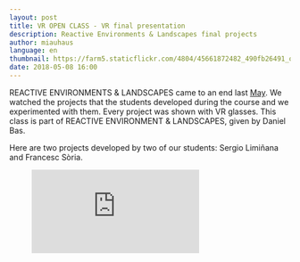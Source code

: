 ```yaml
---
layout: post
title: VR OPEN CLASS - VR final presentation
description: Reactive Environments & Landscapes final projects 
author: miauhaus
language: en
thumbnail: https://farm5.staticflickr.com/4804/45661872482_490fb26491_o_d.jpg
date: 2018-05-08 16:00
---
```



REACTIVE ENVIRONMENTS & LANDSCAPES came to an end last [May](https://www.facebook.com/events/201802960608942/). We watched the projects that the students developed during the course and we experimented with them. Every project was shown with VR glasses.
This class is part of REACTIVE ENVIRONMENT & LANDSCAPES, given by Daniel Bas.

Here are two projects developed by two of our students: Sergio Limiñana and Francesc Sòria.

<figure class="video-container">
  <iframe src="https://player.vimeo.com/video/298626688?color=2dac96&title=0&byline=0&portrait=0" frameborder="0"/>
</figure>

<figure class="video-container">
  <iframe src="https://player.vimeo.com/video/298626810?color=2dac96&title=0&byline=0&portrait=0" frameborder="0"/>
</figure>
